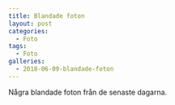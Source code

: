 ```yaml
---
title: Blandade foton
layout: post
categories:
  - Foto
tags:
  - Foto
galleries:
  - 2018-06-09-blandade-foton
---
```


Några blandade foton från de senaste dagarna.

